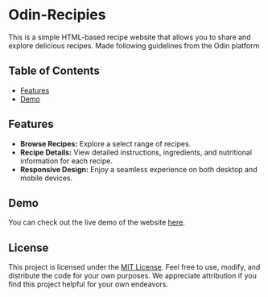 # Odin-Recipies

This is a simple HTML-based recipe website that allows you to share and explore delicious recipes. Made following guidelines from the Odin platform

## Table of Contents

- [Features](#features)
- [Demo](#demo)

## Features

- **Browse Recipes:** Explore a select range of recipes.
- **Recipe Details:** View detailed instructions, ingredients, and nutritional information for each recipe.
- **Responsive Design:** Enjoy a seamless experience on both desktop and mobile devices.

## Demo

You can check out the live demo of the website [here](#).

## License

This project is licensed under the [MIT License](LICENSE). Feel free to use, modify, and distribute the code for your own purposes. We appreciate attribution if you find this project helpful for your own endeavors.
